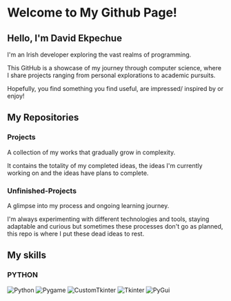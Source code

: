 # Welcome to My Github Page!

## Hello, I'm David Ekpechue

I'm an Irish developer exploring the vast realms of programming. 

This GitHub is a showcase of my journey through computer science, where I share projects ranging from personal explorations to academic pursuits.

Hopefully, you find something you find useful, are impressed/ inspired by or enjoy!


## My Repositories

### Projects
A collection of my works that gradually grow in complexity.

It contains the totality of my completed ideas, the ideas I'm currently working on and the ideas have plans to complete.

### Unfinished-Projects
A glimpse into my process and ongoing learning journey.

I'm always experimenting with different technologies and tools, staying adaptable and curious but sometimes these processes don't go as planned, this repo is where I put these dead ideas to rest.

## My skills

### PYTHON
![Python](https://img.shields.io/badge/python-291e5c?style=for-the-badge&logo=python&logoColor=ffdd54) 
![Pygame](https://img.shields.io/badge/pygame-291e5c?style=for-the-badge&logo=python&logoColor=ffdd54) 
![CustomTkinter](https://img.shields.io/badge/CustomTkinter-291e5c?style=for-the-badge&logo=python&logoColor=ffdd54)
![Tkinter](https://img.shields.io/badge/CustomTkinter-291e5c?style=for-the-badge&logo=python&logoColor=ffdd54)
![PyGui](https://img.shields.io/badge/CustomTkinter-291e5c?style=for-the-badge&logo=python&logoColor=ffdd54)



